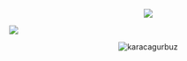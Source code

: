<p align="center">
  <a href="https://github.com/DenverCoder1/readme-typing-svg"><img src="https://readme-typing-svg.demolab.com?font=Fira+Code&size=26&pause=1000&color=lime&center=true&vCenter=true&width=433&lines=Hi 👋, I'm Ümid Ayvazov;Front End Developer"></a>
</p>
<p align="left">
  <a href="https://github.com/DenverCoder1/readme-typing-svg"><img src="https://readme-typing-svg.demolab.com?font=Fira+Code&size=26&pause=1000&color=lime&center=true&vCenter=true&width=433&lines=I love developing and learning new things."></a>
</p>

<p align="center"> <img src="https://komarev.com/ghpvc/?username=karacagurbuz&label=Profile%20views&color=0e75b6&style=flat" alt="karacagurbuz" /> </p>
